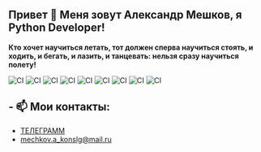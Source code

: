 ## Привет 👋 Меня зовут Александр Мешков, я Python Developer!

**Кто хочет научиться летать, тот должен сперва научиться стоять, и ходить, и бегать, и лазить, и танцевать: нельзя сразу научиться полету!**

![CI](https://img.shields.io/badge/-Python-green)
![CI](https://img.shields.io/badge/-Django-yellowgreen)
![CI](https://img.shields.io/badge/-Django%20Rest%20Framework-success)
![CI](https://img.shields.io/badge/-MySql-important)
![CI](https://img.shields.io/badge/-Nginx-blueviolet)
![CI](https://img.shields.io/badge/-Docker-blueviolet)
![CI](https://img.shields.io/badge/-Linux-red)
![CI](https://img.shields.io/badge/-CSS-yellowgreen)
![CI](https://img.shields.io/badge/-HTML-lightgrey)

## - 📫 Мои контакты:
  - [ТЕЛЕГРАММ](https://t.me/Alexander_Meshkov1989)
  - mechkov.a_konslg@mail.ru 
<!--
**Aleksandr-Meshkov/Aleksandr-Meshkov** is a ✨ _special_ ✨ repository because its `README.md` (this file) appears on your GitHub profile.

Here are some ideas to get you started:

- 🔭 I’m currently working on ...
- 🌱 I’m currently learning ...
- 👯 I’m looking to collaborate on ...
- 🤔 I’m looking for help with ...
- 💬 Ask me about ...
- 📫 How to reach me: ...
- 😄 Pronouns: ...
- ⚡ Fun fact: ...
-->
